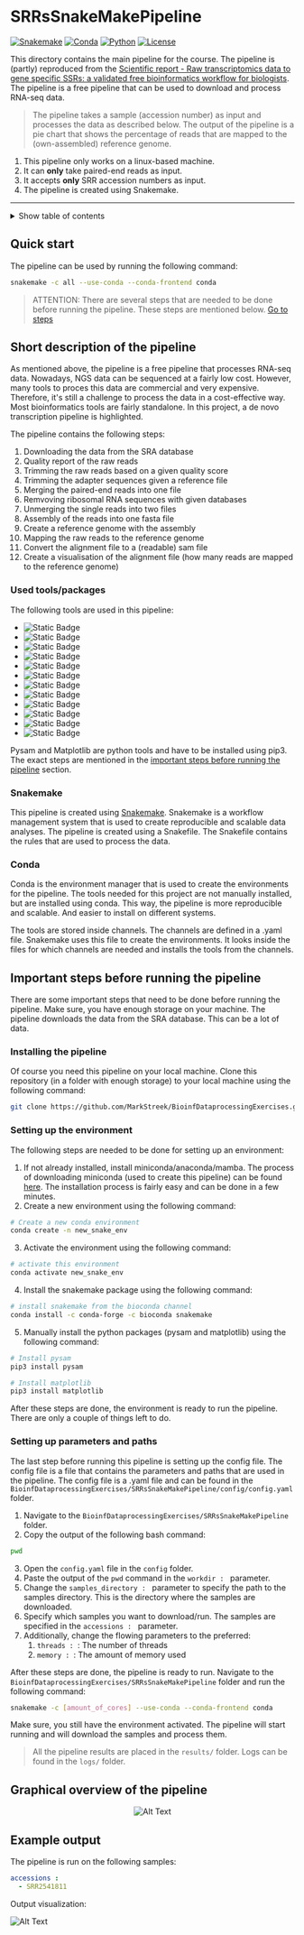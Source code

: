 # SRRsSnakeMakePipeline

[![Snakemake](https://img.shields.io/badge/snakemake-≥8.10.4-brightgreen.svg?style=flat)](https://snakemake.readthedocs.io)
[![Conda](https://img.shields.io/badge/conda-23.11.0-brightgreen.svg?style=flat)](https://docs.conda.io/projects/conda/en/latest/)
[![Python](https://img.shields.io/badge/python-≥3.12-brightgreen.svg?style=flat)](https://www.python.org/downloads/)
[![License](https://img.shields.io/badge/license-MIT-blue.svg?style=flat)](https://opensource.org/licenses/MIT)

This directory contains the main pipeline for the course. The pipeline is (partly) reproduced from the [Scientific report - Raw transcriptomics data to gene specific SSRs: a validated free bioinformatics workflow for biologists](https://www.nature.com/articles/s41598-020-75270-8). The pipeline is a free pipeline that can be used to download and process RNA-seq data.

> The pipeline takes a sample (accession number) as input and processes the data as described below. The output of the pipeline is a pie chart that shows the percentage of reads that are mapped to the (own-assembled) reference genome.

1. This pipeline only works on a linux-based machine.
2. It can **only** take paired-end reads as input.
3. It accepts **only** SRR accession numbers as input.
4. The pipeline is created using Snakemake.

------

<details>
<summary>Show table of contents</summary>

- [SRRsSnakeMakePipeline](#srrssnakemakepipeline)
  - [Quick start](#quick-start)
  - [Short description of the pipeline](#short-description-of-the-pipeline)
    - [Used tools/packages](#used-toolspackages)
    - [Snakemake](#snakemake)
    - [Conda](#conda)
  - [Important steps before running the pipeline](#important-steps-before-running-the-pipeline)
    - [Installing the pipeline](#installing-the-pipeline)
    - [Setting up the environment](#setting-up-the-environment)
    - [Setting up parameters and paths](#setting-up-parameters-and-paths)
  - [Graphical overview of the pipeline](#graphical-overview-of-the-pipeline)
  - [Example output](#example-output)

</details>

## Quick start

The pipeline can be used by running the following command:

```bash
snakemake -c all --use-conda --conda-frontend conda
```

> ATTENTION: There are several steps that are needed to be done before running the pipeline. These steps are mentioned below. [Go to steps](#important-steps-before-running-the-pipeline)

## Short description of the pipeline

As mentioned above, the pipeline is a free pipeline that processes RNA-seq data. Nowadays, NGS data can be sequenced at a fairly low cost. However, many tools to proces this data are commercial and very expensive. Therefore, it's still a challenge to process the data in a cost-effective way. Most bioinformatics tools are fairly standalone. In this project, a de novo transcription pipeline is highlighted.

The pipeline contains the following steps:

1. Downloading the data from the SRA database
2. Quality report of the raw reads
3. Trimming the raw reads based on a given quality score
4. Trimming the adapter sequences given a reference file
5. Merging the paired-end reads into one file
6. Remvoving ribosomal RNA sequences with given databases
7. Unmerging the single reads into two files
8. Assembly of the reads into one fasta file
9. Create a reference genome with the assembly
10. Mapping the raw reads to the reference genome
11. Convert the alignment file to a (readable) sam file
12. Create a visualisation of the alignment file (how many reads are mapped to the reference genome)

### Used tools/packages

The following tools are used in this pipeline:

- ![Static Badge](https://img.shields.io/badge/FastQC-0.11.9-green)
- ![Static Badge](https://img.shields.io/badge/sra_tools-3.1.0-green)
- ![Static Badge](https://img.shields.io/badge/pigz-2.8-green)
- ![Static Badge](https://img.shields.io/badge/pbzip2-1.1.13-green)
- ![Static Badge](https://img.shields.io/badge/snakemake_wrapper_utils-0.6.2-green)
- ![Static Badge](https://img.shields.io/badge/trinity-2.15.1-green)
- ![Static Badge](https://img.shields.io/badge/fastx_toolkit-0.0.14-green)
- ![Static Badge](https://img.shields.io/badge/sortmerna-4.3.6-green)
- ![Static Badge](https://img.shields.io/badge/bowtie2-2.5.3-green)
- ![Static Badge](https://img.shields.io/badge/samtools-1.19.2-green)
- ![Static Badge](https://img.shields.io/badge/pysam-0.22.0-blue)
- ![Static Badge](https://img.shields.io/badge/matplotlib-3.8.3-blue)

Pysam and Matplotlib are python tools and have to be installed using pip3. The exact steps are mentioned in the [important steps before running the pipeline](#important-steps-before-running-the-pipeline) section.

### Snakemake

This pipeline is created using [Snakemake](https://snakemake.readthedocs.io/en/stable/index.html). Snakemake is a workflow management system that is used to create reproducible and scalable data analyses. The pipeline is created using a Snakefile. The Snakefile contains the rules that are used to process the data.

### Conda

Conda is the environment manager that is used to create the environments for the pipeline. The tools needed for this project are not manually installed, but are installed using conda. This way, the pipeline is more reproducible and scalable. And easier to install on different systems.

The tools are stored inside channels. The channels are defined in a .yaml file. Snakemake uses this file to create the environments. It looks inside the files for which channels are needed and installs the tools from the channels.

## Important steps before running the pipeline

There are some important steps that need to be done before running the pipeline. Make sure, you have enough storage on your machine. The pipeline downloads the data from the SRA database. This can be a lot of data.

### Installing the pipeline

Of course you need this pipeline on your local machine. Clone this repository (in a folder with enough storage) to your local machine using the following command:

```bash
git clone https://github.com/MarkStreek/BioinfDataprocessingExercises.git
```

### Setting up the environment

The following steps are needed to be done for setting up an environment:

1. If not already installed, install miniconda/anaconda/mamba. The process of downloading miniconda (used to create this pipeline) can be found [here](https://docs.anaconda.com/free/miniconda/miniconda-install/). The installation process is fairly easy and can be done in a few minutes.
2. Create a new environment using the following command:

```bash
# Create a new conda environment
conda create -n new_snake_env
```

3. Activate the environment using the following command:

```bash
# activate this environment
conda activate new_snake_env
```

4. Install the snakemake package using the following command:

```bash
# install snakemake from the bioconda channel
conda install -c conda-forge -c bioconda snakemake
```

5. Manually install the python packages (pysam and matplotlib) using the following command:

```bash
# Install pysam
pip3 install pysam

# Install matplotlib
pip3 install matplotlib
```

After these steps are done, the environment is ready to run the pipeline. There are only a couple of things left to do.

### Setting up parameters and paths

The last step before running this pipeline is setting up the config file. The config file is a file that contains the parameters and paths that are used in the pipeline. The config file is a .yaml file and can be found in the `BioinfDataprocessingExercises/SRRsSnakeMakePipeline/config/config.yaml` folder.

1. Navigate to the `BioinfDataprocessingExercises/SRRsSnakeMakePipeline` folder.
2. Copy the output of the following bash command:

```bash
pwd
```

3. Open the `config.yaml` file in the `config` folder.
4. Paste the output of the `pwd` command in the `workdir : ` parameter.
5. Change the `samples_directory : ` parameter to specify the path to the samples directory. This is the directory where the samples are downloaded.
6. Specify which samples you want to download/run. The samples are specified in the `accessions : ` parameter.
7. Additionally, change the flowing parameters to the preferred:
   1. `threads : `: The number of threads
   2. `memory : `: The amount of memory used

After these steps are done, the pipeline is ready to run. Navigate to the `BioinfDataprocessingExercises/SRRsSnakeMakePipeline` folder and run the following command:

```bash
snakemake -c [amount_of_cores] --use-conda --conda-frontend conda
```

Make sure, you still have the environment activated. The pipeline will start running and will download the samples and process them.

> All the pipeline results are placed in the `results/` folder. Logs can be found in the `logs/` folder.

## Graphical overview of the pipeline

<center>

![Alt Text](dag.png)

</center>

## Example output

The pipeline is run on the following samples:

```yaml
accessions :
  - SRR2541811
```

Output visualization:

![Alt Text](results/plots/SRR2541811_reads.jpg)